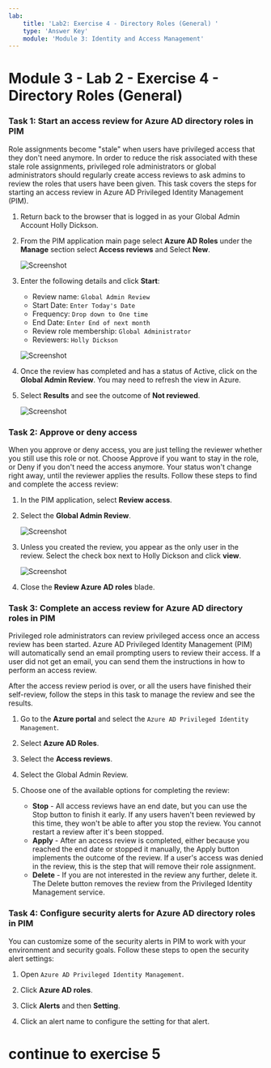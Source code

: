 ```yaml
---
lab:
    title: 'Lab2: Exercise 4 - Directory Roles (General) '
    type: 'Answer Key'
    module: 'Module 3: Identity and Access Management'
---
```


# Module 3 - Lab 2 - Exercise 4 - Directory Roles (General)


### Task 1: Start an access review for Azure AD directory roles in PIM


Role assignments become "stale" when users have privileged access that they don't need anymore. In order to reduce the risk associated with these stale role assignments, privileged role administrators or global administrators should regularly create access reviews to ask admins to review the roles that users have been given. This task covers the steps for starting an access review in Azure AD Privileged Identity Management (PIM).


1.  Return back to the browser that is logged in as your Global Admin Account Holly Dickson.

1.  From the PIM application main page select **Azure AD Roles** under the **Manage** section select **Access reviews** and Select **New**.

     ![Screenshot](../Media/1704b3b2-05a7-47c8-a3e3-20ba6546b9d6.png)

1.  Enter the following details and click **Start**:

      - Review name:  `Global Admin Review`
      - Start Date:  `Enter Today's Date` 
      - Frequency: `Drop down to One time`
      - End Date:  `Enter End of next month`
      - Review role membership:  `Global Administrator`
      - Reviewers:  `Holly Dickson`
 
 
     ![Screenshot](../Media/84274ed2-be53-4b3f-853a-c85f0dcfeab2.png)
 
1.  Once the review has completed and has a status of Active, click on the **Global Admin Review**. You may need to refresh the view in Azure.

1.  Select **Results** and see the outcome of **Not reviewed**.

     ![Screenshot](../Media/04c32a26-be67-48dd-bf3d-7b60e81e2fff.png)

### Task 2: Approve or deny access


When you approve or deny access, you are just telling the reviewer whether you still use this role or not. Choose Approve if you want to stay in the role, or Deny if you don't need the access anymore. Your status won't change right away, until the reviewer applies the results. Follow these steps to find and complete the access review:


1.  In the PIM application, select **Review access**. 

2.  Select the **Global Admin Review**.

     ![Screenshot](../Media/3f5a8e6a-05a7-4cc0-96ea-d1a10d23c38f.png)

3.  Unless you created the review, you appear as the only user in the review. Select the check box next to Holly Dickson and click **view**.

     ![Screenshot](../Media/081d9886-8482-4d62-827c-68eb380c00a0.png)

5.  Close the **Review Azure AD roles** blade.

### Task 3: Complete an access review for Azure AD directory roles in PIM


Privileged role administrators can review privileged access once an access review has been started. Azure AD Privileged Identity Management (PIM) will automatically send an email prompting users to review their access. If a user did not get an email, you can send them the instructions in how to perform an access review.

After the access review period is over, or all the users have finished their self-review, follow the steps in this task  to manage the review and see the results.



1. Go to the **Azure portal** and select the `Azure AD Privileged Identity Management`.

1. Select **Azure AD Roles**.

2. Select the **Access reviews**.

3. Select the Global Admin Review. 

4. Choose one of the available options for completing the review:
     - **Stop** - All access reviews have an end date, but you can use the Stop button to finish it early. If any users haven't been reviewed by this time, they won't be able to after you stop the review. You cannot restart a review after it's been stopped.
     - **Apply** - After an access review is completed, either because you reached the end date or stopped it manually, the Apply button implements the outcome of the review. If a user's access was denied in the review, this is the step that will remove their role assignment.
     - **Delete** - If you are not interested in the review any further, delete it. The Delete button removes the review from the Privileged Identity Management service.


### Task 4: Configure security alerts for Azure AD directory roles in PIM


You can customize some of the security alerts in PIM to work with your environment and security goals. Follow these steps to open the security alert settings:



1.  Open `Azure AD Privileged Identity Management`.

1.  Click **Azure AD roles**.

1.  Click **Alerts** and then **Setting**.

1.  Click an alert name to configure the setting for that alert.


# continue to exercise 5
